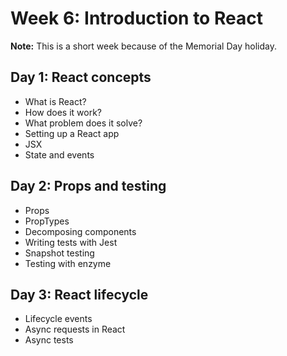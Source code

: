 # Week 6: Introduction to React

**Note:** This is a short week because of the Memorial Day holiday.

## Day 1: React concepts

*	What is React?
*	How does it work?
*	What problem does it solve?
*	Setting up a React app
*	JSX
*	State and events

## Day 2: Props and testing

* Props
*	PropTypes
*	Decomposing components
*	Writing tests with Jest
*	Snapshot testing
*	Testing with enzyme

## Day 3: React lifecycle

*	Lifecycle events
*	Async requests in React
*	Async tests
